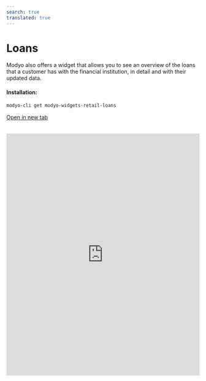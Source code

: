 ```yaml
---
search: true
translated: true
---
```


# Loans

Modyo also offers a widget that allows you to see an overview of the loans that a customer has with the financial institution, in detail and with their updated data.

#### Installation:

```bash
modyo-cli get modyo-widgets-retail-loans
```

[Open in new tab](https://widgets.modyo.com/personas/retail-loans)

<iframe id="widgetFrame" src="https://widgets.modyo.com/personas/retail-loans" width="100%"  frameBorder="0" style="min-height:630px;overflow:auto;margin-top:20px;"/>

| Functionality               | Description                                                                                                                                                                                                          |
| :-------------------------- | :------------------------------------------------------------------------------------------------------------------------------------------------------------------------------------------------------------------- |
| Simulate your personal loan | Allow each client to simulate a personal loan. To do this, use the loans widget to simulate and later being their loan application.                                                                                  |
| Simulate your mortgage      | Allows you to simulate the mortgage loan to be applied for. To do so, you will be referred to the mortgage loan widget where you will be able to see the different options that the financial institution can offer. |
| Loan details                | The client can see their loan details, in addition to the outstanding balance owed to the institution, the payment dates and the current fee to be paid.                                                             |
| Mortgage details            | Shows details of the mortgage loan applied for, a graph of what is owed and the value of the next installment to be paid.                                                                                            |
| Make a Payment              | Corresponds to the payment functionality.<br><br> Both full and partial payments can be made.<br><br> Clicking this button will take you to the payment widget, where you can select your payment options.           |

- Simulate your personal loan: Allows you to simulate personal loans. To do so, you can use the loan widget to create the simulation and then begin a loan application.

- Simulate your mortgage: Allows you to simulate a mortgage that customers can apply for. To do this, use the mortgage widget to access the different mortgage options available from your financial institution.

- Personal Loan: Customers can see their loan details, in addition to the outstanding balance owed to your institution, their payment dates, and the current installment to be paid.

- Mortgage Loan: Shows the details of the requested mortgage, a graph detailing what is owed, and the value of the next installment to be paid.

<script>

  export default {
    mounted() {

      function setIframeHeightCO(id, ht) {
          var ifrm = document.getElementById(id);
          if(ifrm) {
            ifrm.style.height = ht + 4 + "px";
          }
      }
      // iframed document sends its height using postMessage
      function handleDocHeightMsg(e) {
          // check origin
          if ( e.origin === 'https://widgets.modyo.com' ) {
              // parse data
              var data = JSON.parse( e.data );

              console.log('data:', data)
              // check data object
              if ( data['docHeight'] ) {
                  setIframeHeightCO( 'widgetFrame', data['docHeight'] );
              } else {
                  setIframeHeightCO( 'widgetFrame', 700 );
              }
          }
      }

      // assign message handler
      if ( window.addEventListener ) {
          window.addEventListener('message', handleDocHeightMsg, false);
      }
    }
  }

</script>
